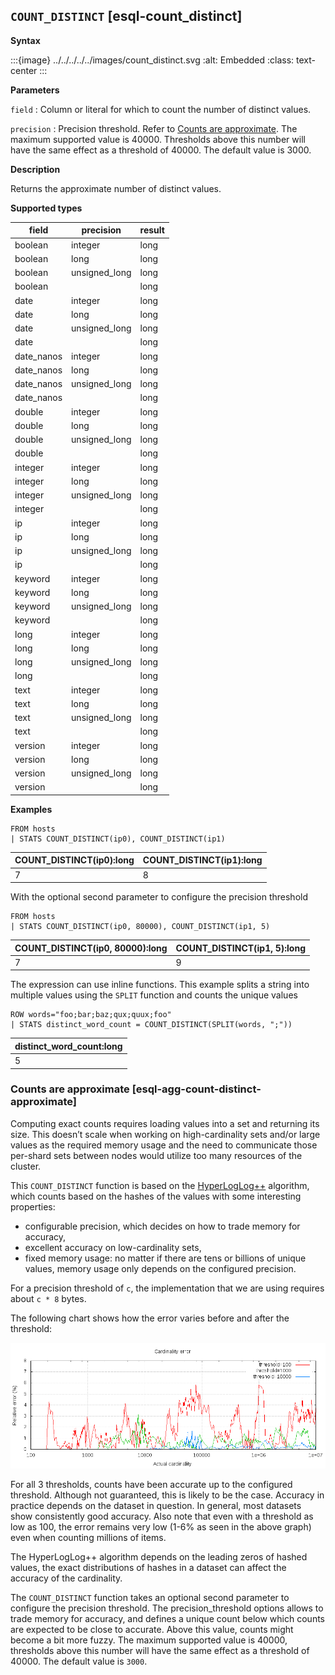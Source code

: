 ## `COUNT_DISTINCT` [esql-count_distinct]

**Syntax**

:::{image} ../../../../../images/count_distinct.svg
:alt: Embedded
:class: text-center
:::

**Parameters**

`field`
:   Column or literal for which to count the number of distinct values.

`precision`
:   Precision threshold. Refer to [Counts are approximate](../../esql-functions-operators.md#esql-agg-count-distinct-approximate). The maximum supported value is 40000. Thresholds above this number will have the same effect as a threshold of 40000. The default value is 3000.

**Description**

Returns the approximate number of distinct values.

**Supported types**

| field | precision | result |
| --- | --- | --- |
| boolean | integer | long |
| boolean | long | long |
| boolean | unsigned_long | long |
| boolean |  | long |
| date | integer | long |
| date | long | long |
| date | unsigned_long | long |
| date |  | long |
| date_nanos | integer | long |
| date_nanos | long | long |
| date_nanos | unsigned_long | long |
| date_nanos |  | long |
| double | integer | long |
| double | long | long |
| double | unsigned_long | long |
| double |  | long |
| integer | integer | long |
| integer | long | long |
| integer | unsigned_long | long |
| integer |  | long |
| ip | integer | long |
| ip | long | long |
| ip | unsigned_long | long |
| ip |  | long |
| keyword | integer | long |
| keyword | long | long |
| keyword | unsigned_long | long |
| keyword |  | long |
| long | integer | long |
| long | long | long |
| long | unsigned_long | long |
| long |  | long |
| text | integer | long |
| text | long | long |
| text | unsigned_long | long |
| text |  | long |
| version | integer | long |
| version | long | long |
| version | unsigned_long | long |
| version |  | long |

**Examples**

```esql
FROM hosts
| STATS COUNT_DISTINCT(ip0), COUNT_DISTINCT(ip1)
```

| COUNT_DISTINCT(ip0):long | COUNT_DISTINCT(ip1):long |
| --- | --- |
| 7 | 8 |

With the optional second parameter to configure the precision threshold

```esql
FROM hosts
| STATS COUNT_DISTINCT(ip0, 80000), COUNT_DISTINCT(ip1, 5)
```

| COUNT_DISTINCT(ip0, 80000):long | COUNT_DISTINCT(ip1, 5):long |
| --- | --- |
| 7 | 9 |

The expression can use inline functions. This example splits a string into multiple values using the `SPLIT` function and counts the unique values

```esql
ROW words="foo;bar;baz;qux;quux;foo"
| STATS distinct_word_count = COUNT_DISTINCT(SPLIT(words, ";"))
```

| distinct_word_count:long |
| --- |
| 5 |


### Counts are approximate [esql-agg-count-distinct-approximate]

Computing exact counts requires loading values into a set and returning its size. This doesn’t scale when working on high-cardinality sets and/or large values as the required memory usage and the need to communicate those per-shard sets between nodes would utilize too many resources of the cluster.

This `COUNT_DISTINCT` function is based on the [HyperLogLog++](https://static.googleusercontent.com/media/research.google.com/fr//pubs/archive/40671.pdf) algorithm, which counts based on the hashes of the values with some interesting properties:

* configurable precision, which decides on how to trade memory for accuracy,
* excellent accuracy on low-cardinality sets,
* fixed memory usage: no matter if there are tens or billions of unique values, memory usage only depends on the configured precision.

For a precision threshold of `c`, the implementation that we are using requires about `c * 8` bytes.

The following chart shows how the error varies before and after the threshold:

![cardinality error](../../../../../images/cardinality_error.png "")

For all 3 thresholds, counts have been accurate up to the configured threshold. Although not guaranteed, this is likely to be the case. Accuracy in practice depends on the dataset in question. In general, most datasets show consistently good accuracy. Also note that even with a threshold as low as 100, the error remains very low (1-6% as seen in the above graph) even when counting millions of items.

The HyperLogLog++ algorithm depends on the leading zeros of hashed values, the exact distributions of hashes in a dataset can affect the accuracy of the cardinality.

The `COUNT_DISTINCT` function takes an optional second parameter to configure the precision threshold. The precision_threshold options allows to trade memory for accuracy, and defines a unique count below which counts are expected to be close to accurate. Above this value, counts might become a bit more fuzzy. The maximum supported value is 40000, thresholds above this number will have the same effect as a threshold of 40000. The default value is `3000`.


